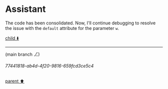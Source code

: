 # Assistant

The code has been consolidated. Now, I'll continue debugging to resolve the issue with the `default` attribute for the parameter `w`.

[child ⬇️](#77441818-ab4d-4f20-9816-659fcd3ce5c4)

---

(main branch ⎇)
###### 77441818-ab4d-4f20-9816-659fcd3ce5c4
[parent ⬆️](#3c8b3df0-5c39-498a-b17e-1a0c6a0ce67b)
